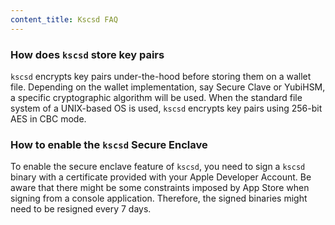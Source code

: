 ```yaml
---
content_title: Kscsd FAQ
---
```


### How does `kscsd` store key pairs

`kscsd` encrypts key pairs under-the-hood before storing them on a wallet file. Depending on the wallet implementation, say Secure Clave or YubiHSM, a specific cryptographic algorithm will be used. When the standard file system of a UNIX-based OS is used, `kscsd` encrypts key pairs using 256-bit AES in CBC mode.

### How to enable the `kscsd` Secure Enclave

To enable the secure enclave feature of `kscsd`, you need to sign a `kscsd` binary with a certificate provided with your Apple Developer Account. Be aware that there might be some constraints imposed by App Store when signing from a console application. Therefore, the signed binaries might need to be resigned every 7 days.
